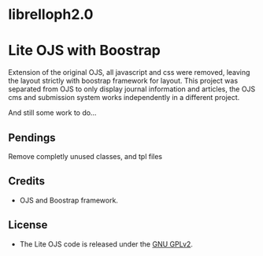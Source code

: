 librelloph2.0
=============

Lite OJS with Boostrap
==============

Extension of the original OJS, all javascript and css were removed, leaving the layout strictly with boostrap framework for layout.
This project was separated from OJS to only display journal information and articles, the OJS cms and submission system works independently in a different project.

And still some work to do...

Pendings
--------------

Remove completly unused classes, and tpl files

Credits
-------

* OJS and Boostrap framework.


License
-------

* The Lite OJS code is released under  the [GNU GPLv2](http://www.gnu.org/licenses/gpl-2.0.html).
